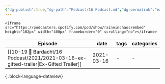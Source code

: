 ```yaml
---
{"dg-publish":true,"dg-path":"Podcast/16 Podcast.md","dg-permalink":"ex-gifted","permalink":"/ex-gifted/","title":"📌 Ex-Gifted Podcast","pinned":true,"contentClasses":"dashboard cards","noteIcon":"","created":"","updated":"2023-07-09T10:05:36.000-04:00"}
---
```



```
<iframe src="https://podcasters.spotify.com/pod/show/raineinchaos/embed" height="102px" width="400px" frameborder="0" scrolling="no"></iframe>
```

| Episode                                                                                  | date       | tags | categories |
| ---------------------------------------------------------------------------------------- | ---------- | ---- | ---------- |
| [[10-19 💢 Bardacht/16 Podcast/2021/2021-03-16-ex-gifted-trailer\|Ex-Gifted Trailer]] | 2021-03-16 | \-   | \-         |

{ .block-language-dataview}